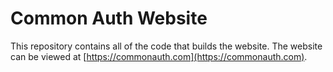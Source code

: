# Common Auth Website

This repository contains all of the code that builds the website.
The website can be viewed at [https://commonauth.com](https://commonauth.com).

